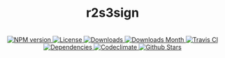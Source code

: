 <h1 align="center">r2s3sign</h1>

<div align="center">
  <strong></strong>
</div>

<br />

<div align="center">
  <!-- NPM version -->
  <a href="https://npmjs.org/package/r2s3sign" target="_blank">
    <img src="https://img.shields.io/npm/v/r2s3sign.svg" alt="NPM version" />
  </a>
  <!-- License -->
  <a href="https://npmjs.org/package/r2s3sign" target="_blank">
    <img src="https://img.shields.io/npm/l/r2s3sign.svg" alt="License" />
  </a>
  <!-- Downloads -->
  <a href="https://npmjs.org/package/r2s3sign" target="_blank">
    <img src="https://img.shields.io/npm/dt/r2s3sign.svg" alt="Downloads" />
  </a>
  <!-- Downloads Month -->
  <a href="https://npmjs.org/package/r2s3sign" target="_blank">
    <img src="https://img.shields.io/npm/dm/r2s3sign.svg" alt="Downloads Month" />
  </a>
  <!-- Travis CI -->
  <a href="https://travis-ci.org/r2js/r2s3sign" target="_blank">
    <img src="https://img.shields.io/travis/r2js/r2s3sign.svg" alt="Travis CI" />
  </a>
  <!-- Dependencies -->
  <a href="https://david-dm.org/r2js/r2s3sign" target="_blank">
    <img src="https://img.shields.io/david/r2js/r2s3sign.svg" alt="Dependencies" />
  </a>
  <!-- Codeclimate -->
  <a href="https://codeclimate.com/github/r2js/r2s3sign" target="_blank">
    <img src="https://img.shields.io/codeclimate/github/r2js/r2s3sign.svg" alt="Codeclimate" />
  </a>
  <!-- Github Stars -->
  <a href="https://github.com/r2js/r2s3sign" target="_blank">
    <img src="https://img.shields.io/github/stars/r2js/r2s3sign.svg?label=%E2%98%85" alt="Github Stars" />
  </a>
</div>

<br />
